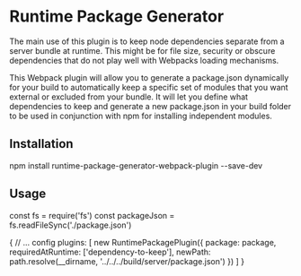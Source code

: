 # Runtime Package Generator

The main use of this plugin is to keep node dependencies separate from a server bundle at runtime. This might be for file size, security or obscure dependencies that do not play well with Webpacks loading mechanisms.

This Webpack plugin will allow you to generate a package.json dynamically for your build to automatically keep a specific set of modules that you want external or excluded from your bundle. It will let you define what dependencies to keep and generate a new package.json in your build folder to be used in conjunction with npm for installing independent modules.

## Installation

  npm install runtime-package-generator-webpack-plugin --save-dev

## Usage

  const fs = require('fs')
  const packageJson = fs.readFileSync('./package.json')

  {
    // ... config
    plugins: [
      new RuntimePackagePlugin({
        package: package,
        requiredAtRuntime: ['dependency-to-keep'],
        newPath: path.resolve(__dirname, '../../../build/server/package.json')
      })
    ]
  }
